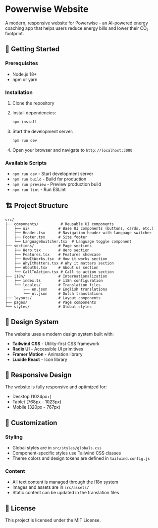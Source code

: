 # Powerwise Website

A modern, responsive website for Powerwise - an AI-powered energy coaching app that helps users reduce energy bills and lower their CO₂ footprint.


## 🚀 Getting Started

### Prerequisites

- Node.js 18+ 
- npm or yarn

### Installation

1. Clone the repository
2. Install dependencies:
   ```bash
   npm install
   ```

3. Start the development server:
   ```bash
   npm run dev
   ```

4. Open your browser and navigate to `http://localhost:3000`

### Available Scripts

- `npm run dev` - Start development server
- `npm run build` - Build for production
- `npm run preview` - Preview production build
- `npm run lint` - Run ESLint

## 🏗️ Project Structure

```
src/
├── components/          # Reusable UI components
│   ├── ui/             # Base UI components (buttons, cards, etc.)
│   ├── Header.tsx      # Navigation header with language switcher
│   ├── Footer.tsx      # Site footer
│   └── LanguageSwitcher.tsx  # Language toggle component
├── sections/           # Page sections
│   ├── Hero.tsx        # Hero section
│   ├── Features.tsx    # Features showcase
│   ├── HowItWorks.tsx  # How it works section
│   ├── WhyItMatters.tsx # Why it matters section
│   ├── AboutUs.tsx     # About us section
│   └── CallToAction.tsx # Call to action section
├── i18n/               # Internationalization
│   ├── index.ts        # i18n configuration
│   └── locales/        # Translation files
│       ├── en.json     # English translations
│       └── nl.json     # Dutch translations
├── layouts/            # Layout components
├── pages/              # Page components
└── styles/             # Global styles
```

## 🎨 Design System

The website uses a modern design system built with:
- **Tailwind CSS** - Utility-first CSS framework
- **Radix UI** - Accessible UI primitives
- **Framer Motion** - Animation library
- **Lucide React** - Icon library

## 📱 Responsive Design

The website is fully responsive and optimized for:
- Desktop (1024px+)
- Tablet (768px - 1023px)
- Mobile (320px - 767px)

## 🔧 Customization

### Styling
- Global styles are in `src/styles/globals.css`
- Component-specific styles use Tailwind CSS classes
- Theme colors and design tokens are defined in `tailwind.config.js`

### Content
- All text content is managed through the i18n system
- Images and assets are in `src/assets/`
- Static content can be updated in the translation files

## 📄 License

This project is licensed under the MIT License. 
